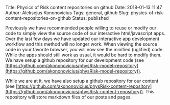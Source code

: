 Title: Physics of Risk content repositories on github
Date: 2018-01-13 11:47
Author: Aleksejus Kononovicius
Tags: general, github
Slug: physics-of-risk-content-repositories-on-github
Status: published

Previously we have recommended people willing to reuse or modify our code to simply view the source code of our interactive html/javascript apps. Over the last few days we have updated our interactive app development workflow and this method will no longer work. When viewing the source code in your favorite browser, you will now see the minified (uglified) code. While the apps should still work as usual, it would be hard to modify them. We have setup a github repository for our development code (see [https://github.com/akononovicius/physRisk-model-repository](https://github.com/akononovicius/physRisk-model-repository)).

While we are at it, we have also setup a github repository for our content (see [https://github.com/akononovicius/physRisk-content-repository](https://github.com/akononovicius/physRisk-content-repository)). This repository will store markdown files of our posts and pages.
